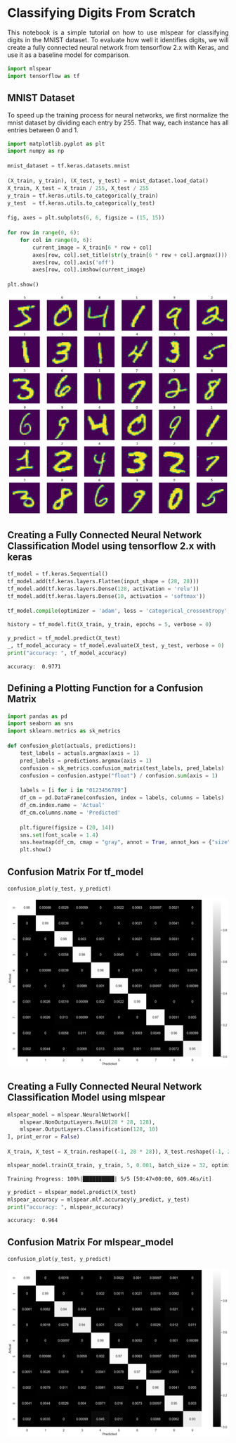 # Classifying Digits From Scratch

<div style='text-align: justify'>This notebook is a simple tutorial on how to use mlspear for classifying digits in the MNIST dataset. To evaluate how well it identifies digits, we will create a fully connected neural network from tensorflow 2.x with Keras, and use it as a baseline model for comparison.</div>


```python
import mlspear
import tensorflow as tf
```

## MNIST Dataset

<div style='text-align: justify'>To speed up the training process for neural networks, we first normalize the mnist dataset by dividing each entry by 255. That way, each instance has all entries between 0 and 1. </div>


```python
import matplotlib.pyplot as plt
import numpy as np

mnist_dataset = tf.keras.datasets.mnist

(X_train, y_train), (X_test, y_test) = mnist_dataset.load_data()
X_train, X_test = X_train / 255, X_test / 255
y_train = tf.keras.utils.to_categorical(y_train)
y_test  = tf.keras.utils.to_categorical(y_test)

fig, axes = plt.subplots(6, 6, figsize = (15, 15))

for row in range(0, 6):
    for col in range(0, 6):
        current_image = X_train[6 * row + col]
        axes[row, col].set_title(str(y_train[6 * row + col].argmax()))
        axes[row, col].axis('off')
        axes[row, col].imshow(current_image)
        
plt.show()
```


![png](output_5_0.png)


## Creating a Fully Connected Neural Network Classification Model using tensorflow 2.x with keras


```python
tf_model = tf.keras.Sequential()
tf_model.add(tf.keras.layers.Flatten(input_shape = (28, 28)))
tf_model.add(tf.keras.layers.Dense(128, activation = 'relu'))
tf_model.add(tf.keras.layers.Dense(10, activation = 'softmax'))

tf_model.compile(optimizer = 'adam', loss = 'categorical_crossentropy', metrics = ['accuracy'])
```


```python
history = tf_model.fit(X_train, y_train, epochs = 5, verbose = 0)
```


```python
y_predict = tf_model.predict(X_test)
_, tf_model_accuracy = tf_model.evaluate(X_test, y_test, verbose = 0)
print("accuracy: ", tf_model_accuracy)
```

    accuracy:  0.9771


## Defining a Plotting Function for a Confusion Matrix


```python
import pandas as pd
import seaborn as sns
import sklearn.metrics as sk_metrics

def confusion_plot(actuals, predictions):
    test_labels = actuals.argmax(axis = 1)
    pred_labels = predictions.argmax(axis = 1)
    confusion = sk_metrics.confusion_matrix(test_labels, pred_labels)
    confusion = confusion.astype("float") / confusion.sum(axis = 1)
    
    labels = [i for i in "0123456789"]
    df_cm = pd.DataFrame(confusion, index = labels, columns = labels)
    df_cm.index.name = 'Actual'
    df_cm.columns.name = 'Predicted'
    
    plt.figure(figsize = (20, 14))
    sns.set(font_scale = 1.4)
    sns.heatmap(df_cm, cmap = "gray", annot = True, annot_kws = {"size": 16})
    plt.show()
```

## Confusion Matrix For tf_model


```python
confusion_plot(y_test, y_predict)
```


![png](output_13_0.png)


## Creating a Fully Connected Neural Network Classification Model using mlspear


```python
mlspear_model = mlspear.NeuralNetwork([
    mlspear.NonOutputLayers.ReLU(28 * 28, 128), 
    mlspear.OutputLayers.Classification(128, 10)
], print_error = False)

X_train, X_test = X_train.reshape((-1, 28 * 28)), X_test.reshape((-1, 28 * 28))
```


```python
mlspear_model.train(X_train, y_train, 5, 0.001, batch_size = 32, optimizer = 'adam')
```

    Training Progress: 100%|██████████| 5/5 [50:47<00:00, 609.46s/it]



```python
y_predict = mlspear_model.predict(X_test)
mlspear_accuracy = mlspear.mlf.accuracy(y_predict, y_test)
print("accuracy: ", mlspear_accuracy)
```

    accuracy:  0.964


## Confusion Matrix For mlspear_model


```python
confusion_plot(y_test, y_predict)
```


![png](output_19_0.png)


